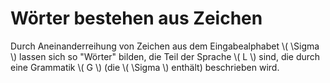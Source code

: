 # Wörter bestehen aus Zeichen

Durch Aneinanderreihung von Zeichen aus dem Eingabealphabet \\( \Sigma \\) lassen sich so
"Wörter" bilden, die Teil der Sprache \\( L \\) sind, die durch eine Grammatik \\( G \\) (die \\( \Sigma \\) enthält) beschrieben wird.
